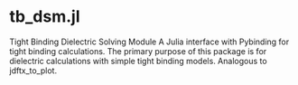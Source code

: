 # tb_dsm.jl

Tight Binding Dielectric Solving Module
A Julia interface with Pybinding for tight binding calculations. The primary purpose of this package is for dielectric calculations with simple tight binding models. Analogous to jdftx_to_plot.
